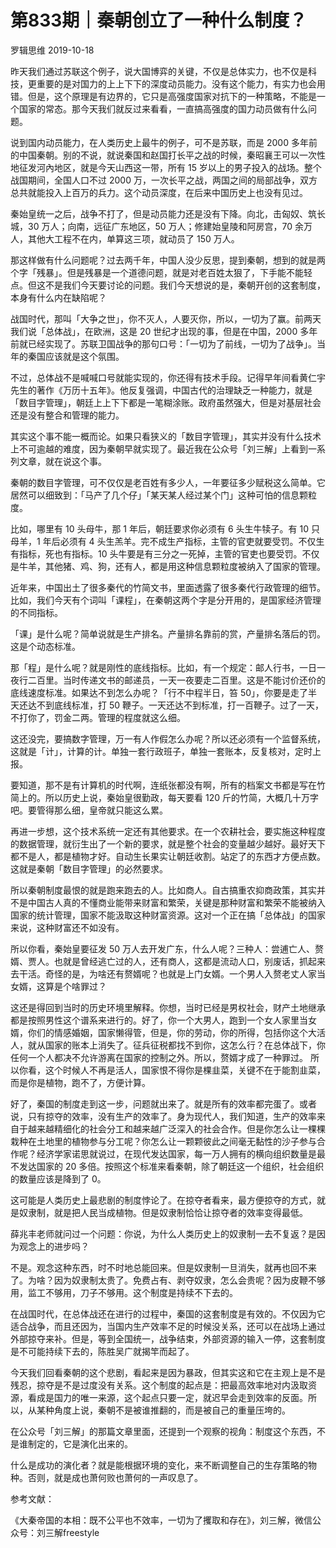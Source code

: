 # 第833期｜秦朝创立了一种什么制度？
罗辑思维
2019-10-18

昨天我们通过苏联这个例子，说大国博弈的关键，不仅是总体实力，也不仅是科技，更重要的是对国力的上上下下的深度动员能力。没有这个能力，有实力也会用错。但是，这个原理是有边界的，它只是高强度国家对抗下的一种策略，不能是一个国家的常态。那今天我们就反过来看看，一直搞高强度的国力动员做有什么问题。

说到国内动员能力，在人类历史上最牛的例子，可不是苏联，而是 2000 多年前的中国秦朝。别的不说，就说秦国和赵国打长平之战的时候，秦昭襄王可以一次性地征发河內地区，就是今天山西这一带，所有 15 岁以上的男子投入的战场。整个战国期间，全国人口不过 2000 万，一次长平之战，两国之间的局部战争，双方总共就能投入上百万的兵力。这个动员深度，在后来中国历史上也没有见过。

秦始皇统一之后，战争不打了，但是动员能力还是没有下降。向北，击匈奴、筑长城，30 万人；向南，远征广东地区，50 万人；修建始皇陵和阿房宫，70 余万人，其他大工程不在内，单算这三项，就动员了 150 万人。

那这样做有什么问题呢？过去两千年，中国人没少反思，提到秦朝，想到的就是两个字「残暴」。但是残暴是一个道德问题，就是对老百姓太狠了，下手能不能轻点。但这不是我们今天要讨论的问题。我们今天想说的是，秦朝开创的这套制度，本身有什么内在缺陷呢？

战国时代，那叫「大争之世」，你不灭人，人要灭你，所以，一切为了赢。前两天我们说「总体战」，在欧洲，这是 20 世纪才出现的事，但是在中国，2000 多年前就已经实现了。苏联卫国战争的那句口号：「一切为了前线，一切为了战争」。当年的秦国应该就是这个氛围。

不过，总体战不是喊喊口号就能实现的，你还得有技术手段。记得早年间看黄仁宇先生的著作《万历十五年》。他反复强调，中国古代的治理缺乏一种能力，就是「数目字管理」，朝廷上上下下都是一笔糊涂账。政府虽然强大，但是对基层社会还是没有整合和管理的能力。

其实这个事不能一概而论。如果只看狭义的「数目字管理」，其实并没有什么技术上不可逾越的难度，因为秦朝早就实现了。最近我在公众号「刘三解」上看到一系列文章，就在说这个事。

秦朝的数目字管理，可不仅仅是老百姓有多少人，一年要征多少赋税这么简单。它居然可以细致到：「马产了几个仔」「某天某人经过某个门」这种可怕的信息颗粒度。

比如，哪里有 10 头母牛，那 1 年后，朝廷要求你必须有 6 头生牛犊子。有 10 只母羊，1 年后必须有 4 头生羔羊。完不成生产指标，主管的官吏就要受罚。不仅生有指标，死也有指标。10 头牛要是有三分之一死掉，主管的官吏也要受罚。不仅是牛羊，其他猪、鸡、狗，还有人，都是用这种信息颗粒度被纳入了国家的管理。

近年来，中国出土了很多秦代的竹简文书，里面透露了很多秦代行政管理的细节。比如，我们今天有个词叫「课程」，在秦朝这两个字是分开用的，是国家经济管理的不同指标。

「课」是什么呢？简单说就是生产排名。产量排名靠前的赏，产量排名落后的罚。这是个动态标准。

那「程」是什么呢？就是刚性的底线指标。比如，有一个规定：邮人行书，一日一夜行二百里。当时传递文书的邮递员，一天一夜要走二百里。这是不能讨价还价的底线速度标准。如果达不到怎么办呢？「行不中程半日，笞 50」，你要是走了半天还达不到底线标准，打 50 鞭子。一天还达不到标准，打一百鞭子。过了一天，不打你了，罚金二两。管理的程度就这么细。

这还没完，要搞数字管理，万一有人作假怎么办呢？所以还必须有一个监督系统，这就是「计」，计算的计。单独一套行政班子，单独一套账本，反复核对，定时上报。

要知道，那不是有计算机的时代啊，连纸张都没有啊，所有的档案文书都是写在竹简上的。所以历史上说，秦始皇很勤政，每天要看 120 斤的竹简，大概几十万字吧。要管得那么细，皇帝就只能这么累。

再进一步想，这个技术系统一定还有其他要求。在一个农耕社会，要实施这种程度的数据管理，就衍生出了一个新的要求，就是整个社会的变量越少越好。最好天下都不是人，都是植物才好。自动生长果实让朝廷收割。站定了的东西才方便点数。这就是秦朝「数目字管理」的必然要求。

所以秦朝制度最恨的就是跑来跑去的人。比如商人。自古搞重农抑商政策，其实并不是中国古人真的不懂商业能带来财富和繁荣，关键是那种财富和繁荣不能被纳入国家的统计管理，国家不能汲取这种财富资源。这对一个正在搞「总体战」的国家来说，这种财富还不如没有。

所以你看，秦始皇要征发 50 万人去开发广东，什么人呢？三种人：尝逋亡人、赘婿、贾人。也就是曾经逃亡过的人，还有商人，这都是流动人口，别废话，抓起来去干活。奇怪的是，为啥还有赘婿呢？也就是上门女婿。一个男人入赘老丈人家当女婿，这算是个啥罪过？

这还是得回到当时的历史环境里解释。你想，当时已经是男权社会，财产土地继承都是按照男性这个谱系来进行的。好了，你一个大男人，跑到一个女人家里当女婿，你们的情感婚姻，国家懒得管，但是，你的劳动，你的所得，包括你这个大活人，就从国家的账本上消失了。征兵征税都找不到你，这怎么行？在总体战下，你任何一个人都决不允许游离在国家的控制之外。所以，赘婿才成了一种罪过。
所以你看，这个时候人不再是活人，国家恨不得你是棵韭菜，关键不在于能割韭菜，而是你是植物，跑不了，方便计算。

好了，秦国的制度走到这一步，问题就出来了。就是所有的效率都完蛋了。或者说，只有掠夺的效率，没有生产的效率了。身为现代人，我们知道，生产的效率来自于越来越精细化的社会分工和越来越广泛深入的社会合作。但是你怎么让一棵棵栽种在土地里的植物参与分工呢？你怎么让一颗颗彼此之间毫无黏性的沙子参与合作呢？经济学家诺思就说过，在现代发达国家，每一万人拥有的横向组织数量是最不发达国家的 20 多倍。按照这个标准来看秦朝，除了朝廷这一个组织，社会组织的数量应该是降到了 0。

这可能是人类历史上最悲剧的制度悖论了。在掠夺者看来，最方便掠夺的方式，就是奴隶制，就是把人民当成植物。但是奴隶制恰恰让掠夺者的效率变得最低。

薛兆丰老师就问过一个问题：你说，为什么人类历史上的奴隶制一去不复返？是因为观念上的进步吗？

不是。观念这种东西，时不时地总能回来。但是奴隶制一旦消失，就再也回不来了。为啥？因为奴隶制太贵了。免费占有、剥夺奴隶，怎么会贵呢？因为皮鞭不够用，监工不够用，刀子不够用。这个制度是持续不下去的。

在战国时代，在总体战还在进行的过程中，秦国的这套制度是有效的。不仅因为它适合战争，而且还因为，当国内生产效率不足的时候没关系，还可以在战场上通过外部掠夺来补。但是，等到全国统一，战争结束，外部资源的输入一停，这套制度是不可能持续下去的，陈胜吴广就揭竿而起了。

今天我们回看秦朝的这个悲剧，看起来是因为暴政，但其实这和它在主观上是不是残忍，掠夺是不是过度没有关系。这个制度的起点是：把最高效率地对内汲取资源，看成是国力的唯一来源，这个起点只要一定，就迟早会走到效率的反面。所以，从某种角度上说，秦朝不是被谁推翻的，而是被自己的重量压垮的。

在公众号「刘三解」的那篇文章里面，还提到一个观察的视角：制度这个东西，不是谁制定的，它是演化出来的。

什么是成功的演化者？就是能根据环境的变化，来不断调整自己的生存策略的物种。否则，就是成也萧何败也萧何的一声叹息了。

参考文献：

《大秦帝国的本相：既不公平也不效率，一切为了攫取和存在》，刘三解，微信公众号：刘三解freestyle

